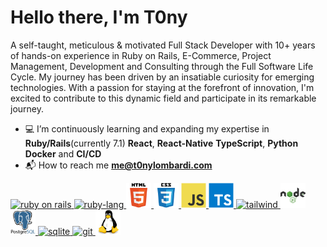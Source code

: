 <h1 align="left">Hello there, I'm T0ny </h1>
<p align="left">
  A self-taught, meticulous & motivated Full Stack Developer with 10+ years of hands-on experience in Ruby on Rails, E-Commerce, Project Management, 
  Development and Consulting through the Full Software Life Cycle. My journey has been driven by an insatiable curiosity for emerging technologies. 
  With a passion for staying at the forefront of innovation, I'm excited to contribute to this dynamic field and participate in its remarkable journey.
</p>

- 💻 I’m continuously learning and expanding my expertise in **Ruby/Rails**(currently 7.1) **React**, **React-Native**  **TypeScript**, **Python** **Docker** and **CI/CD**
- 📬 How to reach me **[me@t0nylombardi.com](https://www.youtube.com/watch?v=dQw4w9WgXcQ)**

<p align="left"> 
  <a href="https://https://rubyonrails.org/" target="_blank" rel="noreferrer"> 
  <img src="https://cdn.jsdelivr.net/gh/devicons/devicon/icons/rails/rails-plain-wordmark.svg" alt="ruby on rails" width="40" height="40"/> 
  </a>  

  <a href="https://ruby-lang.com" target="_blank" rel="noreferrer">
   <img src="https://cdn.jsdelivr.net/gh/devicons/devicon/icons/ruby/ruby-original-wordmark.svg" alt="ruby-lang" width="40" height="40"/> 
   </a>
  <a href="https://www.w3.org/html/" target="_blank" rel="noreferrer"> 
    <img src="https://raw.githubusercontent.com/devicons/devicon/master/icons/html5/html5-original-wordmark.svg" alt="html5" width="40" height="40"/> 
  </a>
  <a href="https://www.w3schools.com/css/" target="_blank" rel="noreferrer"> 
    <img src="https://raw.githubusercontent.com/devicons/devicon/master/icons/css3/css3-original-wordmark.svg" alt="css3" width="40" height="40"/> 
  </a>
  <a href="https://developer.mozilla.org/en-US/docs/Web/JavaScript" target="_blank" rel="noreferrer"> 
    <img src="https://raw.githubusercontent.com/devicons/devicon/master/icons/javascript/javascript-original.svg" alt="javascript" width="40" height="40"/> 
  </a>
  <a href="https://www.typescriptlang.org/" target="_blank" rel="noreferrer"> 
    <img src="https://raw.githubusercontent.com/devicons/devicon/master/icons/typescript/typescript-original.svg" alt="typescript" width="40" height="40"/> 
  </a>
  <a href="https://tailwindcss.com/" target="_blank" rel="noreferrer"> 
    <img src="https://www.vectorlogo.zone/logos/tailwindcss/tailwindcss-icon.svg" alt="tailwind" width="40" height="40"/> 
  </a> 
  <a href="https://nodejs.org" target="_blank" rel="noreferrer"> 
    <img src="https://raw.githubusercontent.com/devicons/devicon/master/icons/nodejs/nodejs-original-wordmark.svg" alt="nodejs" width="40" height="40"/> 
  </a>
  <a href="https://www.postgresql.org" target="_blank" rel="noreferrer"> 
    <img src="https://raw.githubusercontent.com/devicons/devicon/master/icons/postgresql/postgresql-original-wordmark.svg" alt="postgresql" width="40" height="40"/> 
  </a>
  <a href="https://www.sqlite.org/" target="_blank" rel="noreferrer"> 
    <img src="https://www.vectorlogo.zone/logos/sqlite/sqlite-icon.svg" alt="sqlite" width="40" height="40"/> 
  </a> 
  <a href="https://git-scm.com/" target="_blank" rel="noreferrer"> 
    <img src="https://www.vectorlogo.zone/logos/git-scm/git-scm-icon.svg" alt="git" width="40" height="40"/> 
  </a>
  <a href="https://www.linux.org/" target="_blank" rel="noreferrer"> 
    <img src="https://raw.githubusercontent.com/devicons/devicon/master/icons/linux/linux-original.svg" alt="linux" width="40" height="40"/> 
  </a>
</p>
